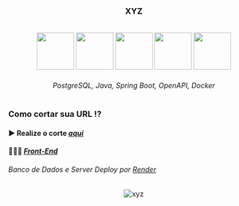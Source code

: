 <h3 align="center">XYZ</h3>

<br>

<div align="center">

<img width="75px" height="75px" src="https://github.com/lucas-adm/one-challenge-springboot-forum/assets/118030896/963da4e2-d3ff-4de2-902c-14308618c84e">
<img width="75px" height="75px" src="https://github.com/lucas-adm/one-challenge-springboot-forum/assets/118030896/92fc976d-58fa-40b1-bf2e-6769f63831ad">
<img width="75px" height="75px" src="https://github.com/lucas-adm/one-challenge-springboot-hotel/assets/118030896/ba256dce-7970-404f-8ebc-93e482480e77">
<img width="75px" height="75px" src="https://cdn.jsdelivr.net/gh/devicons/devicon@latest/icons/openapi/openapi-original.svg" />
<img width="75px" height="75px" src="https://github.com/lucas-adm/one-challenge-springboot-hotel/assets/118030896/498fd551-bb05-4d22-8560-a14b3f1d076c">

###### *PostgreSQL, Java, Spring Boot, OpenAPI, Docker*

#

</div>

### Como cortar sua URL ⁉

#### ▶ Realize o corte *<a href="https://www.xisyz.xyz">aqui</a>*

#### 👨🏻‍💻 <a href="https://github.com/lucas-adm/react-shortener">*Front-End*</a>

###### Banco de Dados e Server Deploy por <a href="https://render.com">*Render*</a>

<div align="center">

![xyz](https://github.com/user-attachments/assets/8048d759-7c98-450e-aec8-899a10555e82)

</div>
